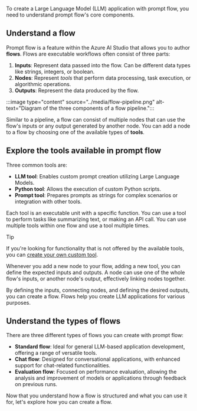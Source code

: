 To create a Large Language Model (LLM) application with prompt flow, you need to understand prompt flow's core components.

## Understand a flow

Prompt flow is a feature within the Azure AI Studio that allows you to author **flows**. Flows are executable workflows often consist of three parts:

1. **Inputs**: Represent data passed into the flow. Can be different data types like strings, integers, or boolean.
1. **Nodes**: Represent *tools* that perform data processing, task execution, or algorithmic operations.
1. **Outputs**: Represent the data produced by the flow.

:::image type="content" source="../media/flow-pipeline.png" alt-text="Diagram of the three components of a flow pipeline.":::

Similar to a pipeline, a flow can consist of multiple nodes that can use the flow's inputs or any output generated by another node. You can add a node to a flow by choosing one of the available types of **tools**.

## Explore the tools available in prompt flow

Three common tools are:

- **LLM tool**: Enables custom prompt creation utilizing Large Language Models.
- **Python tool**: Allows the execution of custom Python scripts.
- **Prompt tool**: Prepares prompts as strings for complex scenarios or integration with other tools.

Each tool is an executable unit with a specific function. You can use a tool to perform tasks like summarizing text, or making an API call. You can use multiple tools within one flow and use a tool multiple times.

> [!Tip]
> If you're looking for functionality that is not offered by the available tools, you can [create your own custom tool](https://microsoft.github.io/promptflow/how-to-guides/develop-a-tool/create-and-use-tool-package.html?azure-portal=true).

Whenever you add a new node to your flow, adding a new tool, you can define the expected inputs and outputs. A node can use one of the whole flow's inputs, or another node's output, effectively linking nodes together.

By defining the inputs, connecting nodes, and defining the desired outputs, you can create a flow. Flows help you create LLM applications for various purposes.

## Understand the types of flows

There are three different types of flows you can create with prompt flow:

- **Standard flow**: Ideal for general LLM-based application development, offering a range of versatile tools.
- **Chat flow**: Designed for conversational applications, with enhanced support for chat-related functionalities.
- **Evaluation flow**: Focused on performance evaluation, allowing the analysis and improvement of models or applications through feedback on previous runs.

Now that you understand how a flow is structured and what you can use it for, let's explore how you can create a flow.
